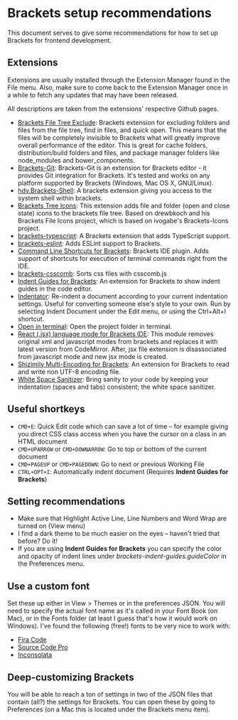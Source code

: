# Brackets setup recommendations
This document serves to give some recommendations for how to set up Brackets for frontend development.

## Extensions
Extensions are usually installed through the Extension Manager found in the File menu. Also, make sure to come back to the Extension Manager once in a while to fetch any updates that may have been released.

All descriptions are taken from the extensions' respective Github pages.

- [Brackets File Tree Exclude](https://github.com/DimitrK/exclude-indexing-filetree): Brackets extension for excluding folders and files from the file tree, find in files, and quick open. This means that the files will be completely invisible to Brackets what will greatly improve overall performance of the editor. This is great for cache folders, distribution/build folders and files, and package manager folders like node_modules and bower_components.
- [Brackets-Git](https://github.com/zaggino/brackets-git): Brackets-Git is an extension for Brackets editor - it provides Git integration for Brackets. It's tested and works on any platform supported by Brackets (Windows, Mac OS X, GNU/Linux).
- [hdy.Brackets-Shell](https://github.com/johnhidey/hdy.brackets-shell/): A brackets extension giving you access to the system shell within brackets.
- [Brackets Tree Icons](https://github.com/mskocik/brackets-tree-icons): This extension adds file and folder (open and close state) icons to the brackets file tree. Based on drewbkoch and his Brackets File Icons project, which is based on ivogabe's Brackets-Icons project.
- [brackets-typescript](https://github.com/fdecampredon/brackets-typescript): A Brackets extension that adds TypeScript support.
- [brackets-eslint](https://github.com/fdecampredon/brackets-eslint): Adds ESLint support to Brackets.
- [Command Line Shortcuts for Brackets](https://github.com/antivanov/Brackets-Command-Line-Shortcuts): Brackets IDE plugin. Adds support of shortcuts for execution of terminal commands right from the IDE.
- [brackets-csscomb](https://github.com/i-akhmadullin/brackets-csscomb): Sorts css files with csscomb.js
- [Indent Guides for Brackets](https://github.com/lkcampbell/brackets-indent-guides): An extension for Brackets to show indent guides in the code editor.
- [Indentator](https://github.com/ahuth/brackets-indentator): Re-indent a document according to your current indentation settings. Useful for converting someone else's style to your own. Run by selecting Indent Document under the Edit menu, or using the Ctrl+Alt+I shortcut.
- [Open in terminal](https://github.com/ranjandatta/brackets-open-in-linux-terminal): Open the project folder in terminal.
- [React (.jsx) language mode for Brackets IDE](https://github.com/apla/brackets-jsx): This module removes original xml and javascript modes from brackets and replaces it with latest version from CodeMirror. After, jsx file extension is disassociated from javascript mode and new jsx mode is created.
- [Shizimily Multi-Encoding for Brackets](https://github.com/Hiromi-Ayase/brackets-shizimily-multiencoding): An extension for Brackets to read and write non UTF-8 encoding file.
- [White Space Sanitizer](https://github.com/MiguelCastillo/Brackets-wsSanitizer): Bring sanity to your code by keeping your indentation (spaces and tabs) consistent; the white space sanitizer.

## Useful shortkeys
- `CMD+E`: Quick Edit code which can save a lot of time – for example giving you direct CSS class access when you have the cursor on a class in an HTML document
- `CMD+UPARROW` or `CMD+DOWNARROW`: Go to top or bottom of the current document
- `CMD+PAGEUP` or `CMD+PAGEDOWN`: Go to next or previous Working File
- `CTRL+OPT+I`: Automatically indent document (Requires **Indent Guides for Brackets**)

## Setting recommendations
- Make sure that Highlight Active Line, Line Numbers and Word Wrap are turned on (View menu)
- I find a dark theme to be much easier on the eyes – haven't tried that before? Do it!
- If you are using **Indent Guides for Brackets** you can specify the color and opacity of indent lines under *brackets-indent-guides.guideColor* in the Preferences menu.

## Use a custom font
Set these up either in View > Themes or in the preferences JSON. You will need to specify the actual font name as it's called in your Font Book (on Mac), or in the Fonts folder (at least I guess that's how it would work on Windows). I've found the following (free!) fonts to be very nice to work with:
- [Fira Code](https://github.com/tonsky/FiraCode)
- [Source Code Pro](https://fonts.google.com/specimen/Source+Code+Pro)
- [Inconsolata](https://fonts.google.com/specimen/Inconsolata)

## Deep-customizing Brackets
You will be able to reach a ton of settings in two of the JSON files that contain (all?) the settings for Brackets. You can open these by going to Preferences (on a Mac this is located under the Brackets menu item).
